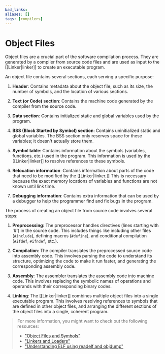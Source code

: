 ```yaml
---
bad_links: 
aliases: []
tags: [compilers]
---
```

# Object Files

Object files are a crucial part of the software compilation process. They are generated by a compiler from source code files and are used as input to the [[Linker|linker]] to create an executable program. 

An object file contains several sections, each serving a specific purpose:

1. **Header**: Contains metadata about the object file, such as its size, the number of symbols, and the location of various sections.

2. **Text (or Code) section**: Contains the machine code generated by the compiler from the source code.

3. **Data section**: Contains initialized static and global variables used by the program.

4. **BSS (Block Started by Symbol) section**: Contains uninitialized static and global variables. The BSS section only reserves space for these variables; it doesn't actually store them.

5. **Symbol table**: Contains information about the symbols (variables, functions, etc.) used in the program. This information is used by the [[Linker|linker]] to resolve references to these symbols.

6. **Relocation information**: Contains information about parts of the code that need to be modified by the [[Linker|linker.]] This is necessary because the exact memory locations of variables and functions are not known until link time.

7. **Debugging information**: Contains extra information that can be used by a debugger to help the programmer find and fix bugs in the program.

The process of creating an object file from source code involves several steps:

1. **Preprocessing**: The preprocessor handles directives (lines starting with '#') in the source code. This includes things like including other files (`#include`), defining macros (`#define`), and conditional compilation (`#ifdef`, `#ifndef`, etc.).

2. **Compilation**: The compiler translates the preprocessed source code into assembly code. This involves parsing the code to understand its structure, optimizing the code to make it run faster, and generating the corresponding assembly code.

3. **Assembly**: The assembler translates the assembly code into machine code. This involves replacing the symbolic names of operations and operands with their corresponding binary codes.

4. **Linking**: The [[Linker|linker]] combines multiple object files into a single executable program. This involves resolving references to symbols that are defined in other object files, and arranging the different sections of the object files into a single, coherent program.

> For more information, you might want to check out the following resources:
> - ["Object Files and Symbols"](https://www.oreilly.com/library/view/learning-linux-binary/9781782167124/ch02s02.html)
> - ["Linkers and Loaders"](https://www.google.com/search?q=Linkers+and+Loaders)
> - ["Understanding ELF using readelf and objdump"](https://www.google.com/search?q=Understanding+ELF+using+readelf+and+objdump)